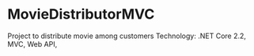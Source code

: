 # MovieDistributorMVC
Project to distribute movie among customers Technology: .NET Core 2.2, MVC, Web API, 
